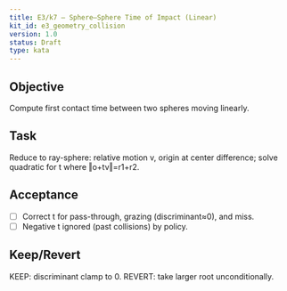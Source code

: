 ```yaml
---
title: E3/k7 — Sphere–Sphere Time of Impact (Linear)
kit_id: e3_geometry_collision
version: 1.0
status: Draft
type: kata
---
```

## Objective
Compute first contact time between two spheres moving linearly.
## Task
Reduce to ray-sphere: relative motion v, origin at center difference; solve quadratic for t where ‖o+tv‖=r1+r2.
## Acceptance
- [ ] Correct t for pass-through, grazing (discriminant≈0), and miss.
- [ ] Negative t ignored (past collisions) by policy.
## Keep/Revert
KEEP: discriminant clamp to 0. REVERT: take larger root unconditionally.